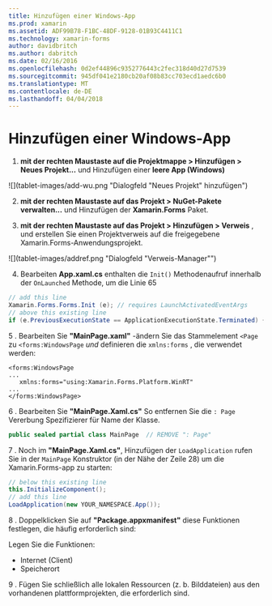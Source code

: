 ```yaml
---
title: Hinzufügen einer Windows-App
ms.prod: xamarin
ms.assetid: ADF99B78-F1BC-48DF-9128-01B93C4411C1
ms.technology: xamarin-forms
author: davidbritch
ms.author: dabritch
ms.date: 02/16/2016
ms.openlocfilehash: 0d2ef44896c9352776443c2fec318d40d27d7539
ms.sourcegitcommit: 945df041e2180cb20af08b83cc703ecd1aedc6b0
ms.translationtype: MT
ms.contentlocale: de-DE
ms.lasthandoff: 04/04/2018
---
```

# <a name="adding-a-windows-app"></a>Hinzufügen einer Windows-App


1. **mit der rechten Maustaste auf die Projektmappe > Hinzufügen > Neues Projekt...**  und Hinzufügen einer **leere App (Windows)**

 ![](tablet-images/add-wu.png "Dialogfeld "Neues Projekt" hinzufügen")

2. **mit der rechten Maustaste auf das Projekt > NuGet-Pakete verwalten...**  und Hinzufügen der **Xamarin.Forms** Paket.

3. **mit der rechten Maustaste auf das Projekt > Hinzufügen > Verweis** , und erstellen Sie einen Projektverweis auf die freigegebene Xamarin.Forms-Anwendungsprojekt.

  ![](tablet-images/addref.png "Dialogfeld "Verweis-Manager"")

4. Bearbeiten **App.xaml.cs** enthalten die `Init()` Methodenaufruf innerhalb der `OnLaunched` Methode, um die Linie 65

```csharp
// add this line
Xamarin.Forms.Forms.Init (e); // requires LaunchActivatedEventArgs
// above this existing line
if (e.PreviousExecutionState == ApplicationExecutionState.Terminated) {}
```

 5 . Bearbeiten Sie **"MainPage.xaml"** -ändern Sie das Stammelement `<Page` zu `<forms:WindowsPage` *und* definieren die `xmlns:forms` , die verwendet werden:

```xaml
<forms:WindowsPage
...
   xmlns:forms="using:Xamarin.Forms.Platform.WinRT"
...
</forms:WindowsPage>
```


 6 . Bearbeiten Sie **"MainPage.Xaml.cs"** So entfernen Sie die `: Page` Vererbung Spezifizierer für Name der Klasse.

```csharp
public sealed partial class MainPage  // REMOVE ": Page"
```

 7 . Noch im **"MainPage.Xaml.cs"**, Hinzufügen der `LoadApplication` rufen Sie in der `MainPage` Konstruktor (in der Nähe der Zeile 28) um die Xamarin.Forms-app zu starten:

```csharp
// below this existing line
this.InitializeComponent();
// add this line
LoadApplication(new YOUR_NAMESPACE.App());
```

8 . Doppelklicken Sie auf **"Package.appxmanifest"** diese Funktionen festlegen, die häufig erforderlich sind:

  Legen Sie die Funktionen:

  * Internet (Client)
  * Speicherort

9 . Fügen Sie schließlich alle lokalen Ressourcen (z. b. Bilddateien) aus den vorhandenen plattformprojekten, die erforderlich sind.

